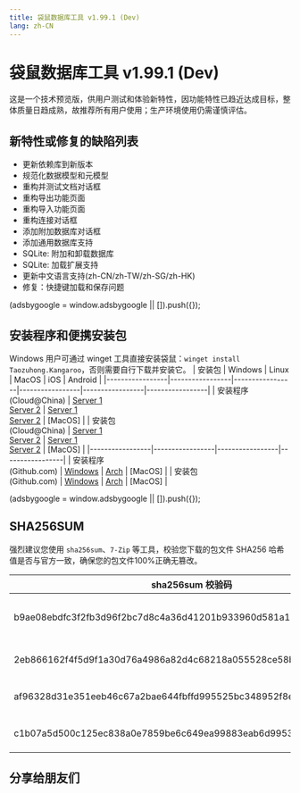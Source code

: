 ```yaml
---
title: 袋鼠数据库工具 v1.99.1 (Dev)
lang: zh-CN
---
```


# 袋鼠数据库工具 v1.99.1 (Dev)
这是一个技术预览版，供用户测试和体验新特性，因功能特性已趋近达成目标，整体质量日趋成熟，故推荐所有用户使用；生产环境使用仍需谨慎评估。

## 新特性或修复的缺陷列表
- 更新依赖库到新版本
- 规范化数据模型和元模型
- 重构并测试文档对话框
- 重构导出功能页面
- 重构导入功能页面
- 重构连接对话框
- 添加附加数据库对话框
- 添加通用数据库支持
- SQLite: 附加和卸载数据库
- SQLite: 加载扩展支持
- 更新中文语言支持(zh-CN/zh-TW/zh-SG/zh-HK)
- 修复：快捷键加载和保存问题

<div>
    <script2 type="text/javascript" async="true" src="https://pagead2.googlesyndication.com/pagead/js/adsbygoogle.js" />
    <ins class="adsbygoogle"
        style="display:block; text-align:center;"
        data-ad-layout="in-article"
        data-ad-format="fluid"
        data-ad-client="ca-pub-3975819313740938"
        data-ad-slot="6760827895"></ins>
    <script2 type="text/javascript">
        (adsbygoogle = window.adsbygoogle || []).push({});
    </script2>
</div>

## 安装程序和便携安装包
Windows 用户可通过 winget 工具直接安装袋鼠：`winget install Taozuhong.Kangaroo`，否则需要自行下载并安装它。
| 安装包          | Windows         | Linux           | MacOS           | iOS             | Android         |
|-----------------|-----------------|-----------------|-----------------|-----------------|-----------------|
| 安装程序<br/>(Cloud@China) | [Server 1](https://kangaroo.awaysoft.com/downloads/v1.99.1.221001/kangaroo-1.99.1.221001-AMD64.exe) <br/> [Server 2](https://d4.injdk.cn/dbkangaroo/v1.99.1.221001/kangaroo-1.99.1.221001-AMD64.exe) | [Server 1](https://kangaroo.awaysoft.com/downloads/v1.99.1.221001/kangaroo-1.99.1.221001-1-x86_64.pkg.tar.zst) <br/> [Server 2](https://d4.injdk.cn/dbkangaroo/v1.99.1.221001/kangaroo-1.99.1.221001-1-x86_64.pkg.tar.zst) | [MacOS] |
| 安装包<br/>(Cloud@China) | [Server 1](https://kangaroo.awaysoft.com/downloads/v1.99.1.221001/kangaroo-1.99.1.221001-AMD64.7z) <br/> [Server 2](https://d4.injdk.cn/dbkangaroo/v1.99.1.221001/kangaroo-1.99.1.221001-AMD64.7z) | [Server 1](https://kangaroo.awaysoft.com/downloads/v1.99.1.221001/kangaroo-1.99.1.221001-arch.tar.gz) <br/> [Server 2](https://d4.injdk.cn/dbkangaroo/v1.99.1.221001/kangaroo-1.99.1.221001-arch.tar.gz) | [MacOS] |
|-----------------|-----------------|-----------------|-----------------|
| 安装程序<br/>(Github.com) | [Windows](https://github.com/dbkangaroo/kangaroo/releases/download/v1.99.1.221001/kangaroo-1.99.1.221001-AMD64.exe) | [Arch](https://github.com/dbkangaroo/kangaroo/releases/download/v1.99.1.221001/kangaroo-1.99.1.221001-1-x86_64.pkg.tar.zst) | [MacOS] |
| 安装包<br/>(Github.com)  | [Windows](https://github.com/dbkangaroo/kangaroo/releases/download/v1.99.1.221001/kangaroo-1.99.1.221001-AMD64.7z) | [Arch](https://github.com/dbkangaroo/kangaroo/releases/download/v1.99.1.221001/kangaroo-1.99.1.221001-arch.tar.gz) | [MacOS] |

<div>
    <script2 type="text/javascript" async="true" src="https://pagead2.googlesyndication.com/pagead/js/adsbygoogle.js" />
    <ins class="adsbygoogle"
        style="display:block; text-align:center;"
        data-ad-layout="in-article"
        data-ad-format="fluid"
        data-ad-client="ca-pub-3975819313740938"
        data-ad-slot="6760827895"></ins>
    <script2 type="text/javascript">
        (adsbygoogle = window.adsbygoogle || []).push({});
    </script2>
</div>

## SHA256SUM
强烈建议您使用 `sha256sum`、`7-Zip` 等工具，校验您下载的包文件 SHA256 哈希值是否与官方一致，确保您的包文件100%正确无篡改。

| sha256sum 校验码                             | 袋鼠安装包文件名  |
|---------------------------------------------|------------------|
| b9ae08ebdfc3f2fb3d96f2bc7d8c4a36d41201b933960d581a178c3002793c1f | kangaroo-1.99.1.221001-1-x86_64.pkg.tar.zst |
| 2eb866162f4f5d9f1a30d76a4986a82d4c68218a055528ce58b812b4cb6e8ab6 | kangaroo-1.99.1.221001-AMD64.7z |
| af96328d31e351eeb46c67a2bae644fbffd995525bc348952f8e853ba21ef46a | kangaroo-1.99.1.221001-AMD64.exe |
| c1b07a5d500c125ec838a0e7859be6c649ea99883eab6d9953d3422276e67eaf | kangaroo-1.99.1.221001-arch.tar.gz |

## 分享给朋友们
<social-share :networks="['wechat', 'qq', 'weibo', 'douban', 'facebook', 'twitter', 'telegram', 'line', 'skype', 'linkedin']" />
